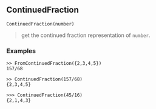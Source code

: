## ContinuedFraction

```
ContinuedFraction(number)
```
 
> get the continued fraction representation of `number`.

### Examples

```
>> FromContinuedFraction({2,3,4,5})
157/68

>> ContinuedFraction(157/68)
{2,3,4,5} 

>>> ContinuedFraction(45/16)
{2,1,4,3}
```